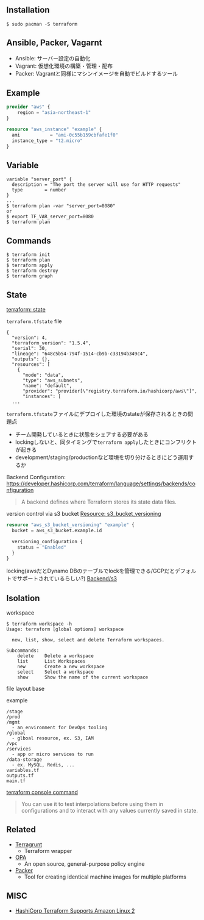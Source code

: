 
## Installation

`$ sudo pacman -S terraform` 

## Ansible, Packer, Vagarnt

- Ansible: サーバー設定の自動化
- Vagrant: 仮想化環境の構築・管理・配布
- Packer: Vagrantと同様にマシンイメージを自動でビルドするツール

## Example

```terraform
provider "aws" {
	region = "asia-northeast-1"
}

resource "aws_instance" "example" {
  ami           = "ami-0c55b159cbfafe1f0"
  instance_type = "t2.micro"
}
```

## Variable

```
variable "server_port" {
  description = "The port the server will use for HTTP requests"
  type        = number
}
...
$ terraform plan -var "server_port=8080"
or
$ export TF_VAR_server_port=8080
$ terraform plan
```

## Commands

```
$ terraform init
$ terraform plan
$ terraform apply
$ terraform destroy
$ terraform graph
```

## State

[terraform: state](https://developer.hashicorp.com/terraform/language/state) 

`terraform.tfstate` file

```
{
  "version": 4,
  "terraform_version": "1.5.4",
  "serial": 30,
  "lineage": "648c5b54-794f-1514-cb9b-c33194b349c4",
  "outputs": {},
  "resources": [
    {
      "mode": "data",
      "type": "aws_subnets",
      "name": "default",
      "provider": "provider[\"registry.terraform.io/hashicorp/aws\"]",
      "instances": [
  ...
```

`terraform.tfstate`ファイルにデプロイした環境のstateが保存されるときの問題点
- チーム開発しているときに状態をシェアする必要がある
- lockingしないと、同タイミングで`terraform apply`したときにコンフリクトが起きる
- development/staging/productionなど環境を切り分けるときにどう運用するか

Backend Configuration: https://developer.hashicorp.com/terraform/language/settings/backends/configuration
> A backend defines where Terraform stores its state data files.

version control via s3 bucket
[Resource: s3_bucket_versioning](https://registry.terraform.io/providers/hashicorp/aws/latest/docs/resources/s3_bucket_versioning) 

```terraform
resource "aws_s3_bucket_versioning" "example" {
  bucket = aws_s3_bucket.example.id

  versioning_configuration {
    status = "Enabled"
  }
}
```

locking(awsだとDynamo DBのテーブルでlockを管理できる/GCPだとデフォルトでサポートされているらしい?)
[Backend/s3](https://developer.hashicorp.com/terraform/language/settings/backends/s3) 

## Isolation

workspace
```
$ terraform workspace -h
Usage: terraform [global options] workspace

  new, list, show, select and delete Terraform workspaces.

Subcommands:
    delete    Delete a workspace
    list      List Workspaces
    new       Create a new workspace
    select    Select a workspace
    show      Show the name of the current workspace
```

file layout base

example
```
/stage
/prod
/mgmt
  - an environment for DevOps tooling
/global
  - glboal resource, ex. S3, IAM
/vpc
/services
  - app or micro services to run
/data-storage
  - ex. MySQL, Redis, ...
variables.tf
outputs.tf
main.tf
```

[terraform console command](https://developer.hashicorp.com/terraform/cli/commands/console) 
> You can use it to test interpolations before using them in configurations and to interact with any values currently saved in state. 

## Related

- [Terragrunt](https://terragrunt.gruntwork.io/) 
    - Terraform wrapper
- [OPA](https://github.com/open-policy-agent/opa)
    - An open source, general-purpose policy engine
- [Packer](https://github.com/hashicorp/packer)
    - Tool for creating identical machine images for multiple platforms 
   
## MISC

- [HashiCorp Terraform Supports Amazon Linux 2](https://www.hashicorp.com/blog/hashicorp-terraform-supports-amazon-linux-2) 
